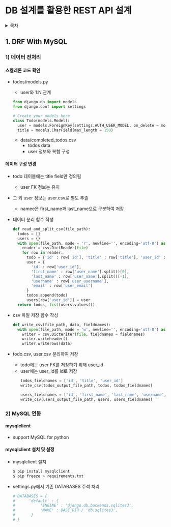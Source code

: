 # DB 설계를 활용한 REST API 설계
<details>
<summary> 목차 </summary>

1. DRF With MySQL
  - 데이터 전처리
  - MySQL 연동
  - Customize RegisterSerializer

2. fixtures
  - fixtures 활용

3. 02 PJT 소개
  - DB 설계를 활용한 REST API 설계

</details>

## 1. DRF With MySQL
### 1) 데이터 전처리
#### 스켈레톤 코드 확인
- todos/models.py
  - user와 1:N 관계
  ```python
  from django.db import models
  from django.conf import settings

  # Create your models here
  class Todo(models.Model):
    user = models.ForeignKey(settings.AUTH_USER_MODEL, on_delete = models.CASCADE)
    title = models.CharField(max_length = 150)
  ```

  - data/completed_todos.csv
    - todos data
    - user 정보와 복합 구성

#### 데이터 구성 변경
- todo 테이블에는 title field만 정의됨
  - user FK 정보는 유지

- 그 외 user 정보는 user.csv로 별도 추출
  - namee은 first_name과 last_name으로 구분하여 저장

- 데이터 분리 함수 작성
  ```python
  def read_and_split_csv(file_path):
    todos = []
    users = {}
    with open(file_path, mode = 'r', newline='', encoding='utf-8') as file:
      reader = csv.DictReader(file)
      for row in reader:
        todo = {'id' : row['id'], 'title' : row['title'], 'user_id' : row['user_id']}
        user = {
          'id' : row['user_id'],
          'first_name' : row['user_name'].split()[0],
          'last_name' : row['user_name'].split()[-1],
          'username' : row['user_username'],
          'email' : row['user_email']
        }
        todos.append(todo)
        users[row['user_id']] = user
    return todos, list(users.values())
  ```
- csv 파일 저장 함수 작성
  ```python
  def write_csv(file_path, data, fieldnames):
    with open(file_path, mode = 'w', newline='', encoding='utf-8') as file:
      writer = csv.DictWriter(file, fieldnames = fieldnames)
      writer.writeheader()
      writer.writerows(data)
  ```

- todo.csv, user.csv 분리하여 저장
  - todo에는 user FK를 저장하기 위해 user_id
  - user에는 user_id를 id로 저장
    ```python
    todos_fieldnames = ['id', 'title', 'user_id']
    write_csv(todos_output_file_path, todos, todos_fieldnames)

    users_fieldnames = ['id', 'first_name', 'last_name', 'username', 'email']
    write_csv(users_output_file_path, users, users_fieldnames)
    ```

### 2) MySQL 연동
#### mysqlclient
- support MySQL for python

#### mysqlclient 설치 및 설정
- mysqlclient 설치
  ```bash
  $ pip install mysqlclient
  $ pip freeze > requirements.txt
  ```
- settings.py에서 기존 DATABASES 주석 처리
  ```python
  # DATABASES = {
  #      'default' : {
  #           'ENGINE' : 'django.db.backends.sqlites3',
  #           'NAME' : BASE_DIR / 'db.sqlites3',
  #       }
  # }
  ```
  